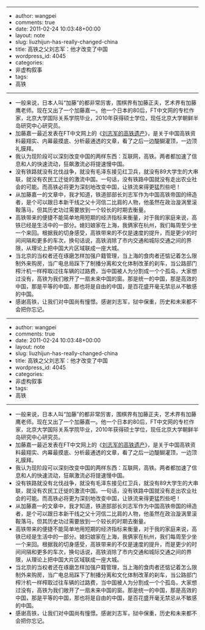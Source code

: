 - --
- author: wangpei
- comments: true
- date: 2011-02-24 10:03:48+00:00
- layout: note
- slug: liuzhijun-has-really-changed-china
- title: 高铁之父刘志军：他才改变了中国
- wordpress_id: 4045
- categories:
- 非虚构叙事
- tags:
- 高铁
- --
- 一般来说，日本人叫“加藤”的都非常厉害，围棋界有加藤正夫，艺术界有加藤鹰老师。现在又出了一个加藤嘉一。他一个日本的80后，FT中文网的专栏作家，北京大学国际关系学院毕业，2010年获得硕士学位，现任北京大学朝鲜半岛研究中心研究员。
- 加藤嘉一最近发表在FT中文网上的《[刘志军的高铁遗产](http://www.ftchinese.com/story/001037078)》，是关于中国高铁资料最翔实、内幕最摸底、分析最通透的文章，看了之后一边醍醐灌顶，一边顶礼膜拜。
- 我认为现阶段可以深刻改变中国的两样东西：互联网，高铁。两者都加速了信息和人的快速流动，狂飙激流必将提速慢中国。
- 没有铁路就没有北伐战争，就没有毛泽东接见红卫兵，就没有89大学生的大串联，就没有农民工迁徙的激流中国。一句话，没有铁路中国就没有走出农业社会的可能。而高铁必将更为深刻地改变中国，让铁流来得更猛烈些吧！
- 从加藤嘉一的文章中，我才知道，铁道部部长刘志军作为中国高铁帝国的缔造者，是个可以跟日本新干线之父十河信二比肩的人物，他虽然在政治漩涡里滚鞍落马，但其历史功过需要放到一个较长的时期去衡量。
- 高铁带来的便捷不能简单地用短期的经济指标来衡量，对于我的家庭来说，高铁已经是生活中的一部分。媳妇娘家在上海，我俩家在杭州，我们每周至少坐一个来回。根据我的切身感受，高铁带来的不仅是速度的提升，而是更少的时间间隔和更多的车次，换句话说，高铁消除了市内交通和城际交通之间的界限，从理论上把中国大片区域联成一座大城。
- 当北京的当权者还在琢磨怎样加强户籍管理，当上海的食肉者还惦记着怎么限制外来购房，当广电总局踩下了制播分离和文化体制改革的刹车，当公路部门榨汁机一样榨取过往车辆的过路费，当中国被人为分割成一个个孤岛，大家想过没有，高铁为我们敞开了一扇未来中国的窗。那是统一的中国，那是高效的中国，那是平等的中国，那也将是自由的中国，是百花盛开毫无禁忌从不敏感的中国。
- 感谢高铁，让我们对中国尚有憧憬。感谢刘志军，狱中保重，历史和未来都不会把你忘记。
- --
- author: wangpei
- comments: true
- date: 2011-02-24 10:03:48+00:00
- layout: note
- slug: liuzhijun-has-really-changed-china
- title: 高铁之父刘志军：他才改变了中国
- wordpress_id: 4045
- categories:
- 非虚构叙事
- tags:
- 高铁
- --
- 一般来说，日本人叫“加藤”的都非常厉害，围棋界有加藤正夫，艺术界有加藤鹰老师。现在又出了一个加藤嘉一。他一个日本的80后，FT中文网的专栏作家，北京大学国际关系学院毕业，2010年获得硕士学位，现任北京大学朝鲜半岛研究中心研究员。
- 加藤嘉一最近发表在FT中文网上的《[刘志军的高铁遗产](http://www.ftchinese.com/story/001037078)》，是关于中国高铁资料最翔实、内幕最摸底、分析最通透的文章，看了之后一边醍醐灌顶，一边顶礼膜拜。
- 我认为现阶段可以深刻改变中国的两样东西：互联网，高铁。两者都加速了信息和人的快速流动，狂飙激流必将提速慢中国。
- 没有铁路就没有北伐战争，就没有毛泽东接见红卫兵，就没有89大学生的大串联，就没有农民工迁徙的激流中国。一句话，没有铁路中国就没有走出农业社会的可能。而高铁必将更为深刻地改变中国，让铁流来得更猛烈些吧！
- 从加藤嘉一的文章中，我才知道，铁道部部长刘志军作为中国高铁帝国的缔造者，是个可以跟日本新干线之父十河信二比肩的人物，他虽然在政治漩涡里滚鞍落马，但其历史功过需要放到一个较长的时期去衡量。
- 高铁带来的便捷不能简单地用短期的经济指标来衡量，对于我的家庭来说，高铁已经是生活中的一部分。媳妇娘家在上海，我俩家在杭州，我们每周至少坐一个来回。根据我的切身感受，高铁带来的不仅是速度的提升，而是更少的时间间隔和更多的车次，换句话说，高铁消除了市内交通和城际交通之间的界限，从理论上把中国大片区域联成一座大城。
- 当北京的当权者还在琢磨怎样加强户籍管理，当上海的食肉者还惦记着怎么限制外来购房，当广电总局踩下了制播分离和文化体制改革的刹车，当公路部门榨汁机一样榨取过往车辆的过路费，当中国被人为分割成一个个孤岛，大家想过没有，高铁为我们敞开了一扇未来中国的窗。那是统一的中国，那是高效的中国，那是平等的中国，那也将是自由的中国，是百花盛开毫无禁忌从不敏感的中国。
- 感谢高铁，让我们对中国尚有憧憬。感谢刘志军，狱中保重，历史和未来都不会把你忘记。
